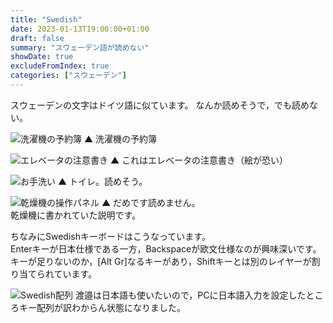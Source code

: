 ```yaml
---
title: "Swedish"
date: 2023-01-13T19:00:00+01:00
draft: false
summary: "スウェーデン語が読めない"
showDate: true
excludeFromIndex: true
categories: ["スウェーデン"]
---
```

スウェーデンの文字はドイツ語に似ています。
なんか読めそうで，でも読めない。

![洗濯機の予約簿](https://user-images.githubusercontent.com/68371029/212391700-32b5f88f-2150-4913-a89e-ba2672f595a9.jpg)
▲ 洗濯機の予約簿

![エレベータの注意書き](https://user-images.githubusercontent.com/68371029/212391671-fc637d95-c018-40f1-aa4d-46ef972ba699.jpg)
▲ これはエレベータの注意書き（絵が恐い）

![お手洗い](https://user-images.githubusercontent.com/68371029/212391694-19b49946-71ee-44c1-a6b2-4ca9521340a8.jpg)
▲ トイレ。読めそう。

![乾燥機の操作パネル](https://user-images.githubusercontent.com/68371029/212391647-8e312223-9fd3-47b0-96b2-feeb624fe530.jpg)
▲ だめです読めません。  
乾燥機に書かれていた説明です。

ちなみにSwedishキーボードはこうなっています。  
Enterキーが日本仕様である一方，Backspaceが欧文仕様なのが興味深いです。
キーが足りないのか，[Alt Gr]なるキーがあり，Shiftキーとは別のレイヤーが割り当てられています。

![Swedish配列](https://user-images.githubusercontent.com/68371029/212390954-0803029e-c319-498c-ab98-3a5fa7a82466.jpg)
渡邉は日本語も使いたいので，PCに日本語入力を設定したところキー配列が訳わからん状態になりました。